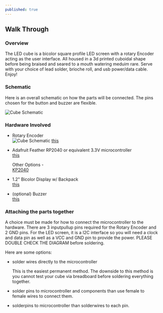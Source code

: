 ```yaml
---
published: true
---
```

## Walk Through

### Overview 
The LED cube is a bicolor square profile LED screen with a rotary Encoder acting as the user interface. All housed in a 3d printed cuboidal shape before being braised and seared to a mouth watering meduim rare. Serve with your choice of lead solder, brioche roll, and usb power/data cable. Enjoy!

### Schematic 
Here is an overall schematic on how the parts will be connected. The pins chosen for the button and buzzer are flexible. 

![Cube Schematic]({{site.baseurl}}/images/LED_cube/Schematic.png)

 
### Hardware Involved 

- Rotary Encoder  
	![Cube Schematic]({{site.baseurl}}/images/LED_cube/Rotary_Encoder.jpg)
	[this](https://www.adafruit.com/product/377)  
    
- Adafruit Feather RP2040 or equivalent 3.3V microcontroller  
	[this](https://www.adafruit.com/product/4884)
    
    Other Options -   
    [KP2040](https://www.adafruit.com/product/5302)
    
- 1.2" Bicolor Display w/ Backpack  
	[this](https://www.adafruit.com/product/902)
    
- (optional) Buzzer  
	[this](https://www.adafruit.com/product/1536)
	

### Attaching the parts together 

A choice must be made for how to connect the microcontroller to the hardware. There are 3 inputpullup pins required for the Rotary Encoder and 2 GND pins. For the LED screen, it is a I2C interface so you will need a clock and data pin as well as a VCC and GND pin to provide the power. PLEASE DOUBLE CHECK THE DIAGRAM before soldering. 

Here are some options:  

- solder wires directly to the microcontroller  
  
	This is the easiest permanent method. The downside to this method is you cannot test your cube via breadboard before soldering everything together.

- solder pins to microcontroller and components than use female to female wires to connect them.

- solderpins to microcontroller than solderwires to each pin.
